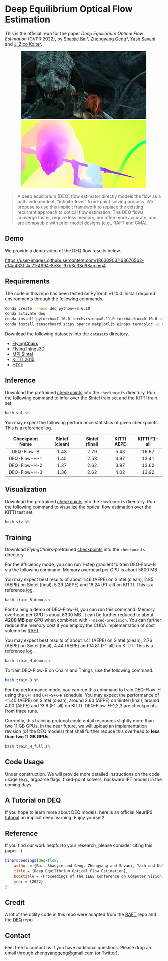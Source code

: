 # Deep Equilibrium Optical Flow Estimation

This is the official repo for the paper *Deep Equilibrium Optical Flow Estimation* (CVPR 2022), by [Shaojie Bai](https://jerrybai1995.github.io/)\*, [Zhengyang Geng](https://gsunshine.github.io/)\*, [Yash Savani](https://yashsavani.com/) and [J. Zico Kolter](http://zicokolter.com/). 

<div align=center><img src="assets/frame_0037_frame.png" width="400" height="218" /><img src="assets/frame0037_pred.png" width="400" height="218" /></div>

> A deep equilibrium (DEQ) flow estimator directly models the flow as a path-independent, “infinite-level” fixed-point solving process. We propose to use this implicit framework to replace the existing recurrent approach to optical flow estimation. The DEQ flows converge faster, require less memory, are often more accurate, and are compatible with prior model designs (e.g., RAFT and GMA).
 
## Demo

We provide a demo video of the DEQ flow results below.

https://user-images.githubusercontent.com/18630903/163676562-e14a433f-4c71-4994-8e3d-97b3c33d98ab.mp4

## Requirements

The code in this repo has been tested on PyTorch v1.10.0. Install required environments through the following commands.

```bash
conda create --name deq python==3.6.10
conda activate deq
conda install pytorch==1.10.0 torchvision==0.11.0 torchaudio==0.10.0 cudatoolkit=11.3 -c pytorch -c conda-forge
conda install tensorboard scipy opencv matplotlib einops termcolor -c conda-forge
```

Download the following datasets into the `datasets` directory.

- [FlyingChairs](https://lmb.informatik.uni-freiburg.de/resources/datasets/FlyingChairs.en.html#flyingchairs)
- [FlyingThings3D](https://lmb.informatik.uni-freiburg.de/resources/datasets/SceneFlowDatasets.en.html)
- [MPI Sintel](http://sintel.is.tue.mpg.de/)
- [KITTI 2015](http://www.cvlibs.net/datasets/kitti/eval_scene_flow.php?benchmark=flow)
- [HD1k](http://hci-benchmark.iwr.uni-heidelberg.de/)

## Inference

Download the pretrained [checkpoints](https://drive.google.com/drive/folders/1PeyOr4kmSuMWrh4iwYKbVLqDU6WPX-HM?usp=sharing) into the `checkpoints` directory. Run the following command to infer over the Sintel train set and the KITTI train set.

```bash
bash val.sh
```

You may expect the following performance statistics of given checkpoints. This is a reference [log](https://github.com/locuslab/deq-flow/blob/main/ref/val.txt).

|  Checkpoint Name | Sintel (clean) | Sintel (final) | KITTI AEPE  | KITTI F1-all |
| :--------------: | :------------: | :------------: | :---------: | :----------: |
| DEQ-Flow-B   | 1.43 | 2.79 | 5.43 | 16.67 |
| DEQ-Flow-H-1 | 1.45 | 2.58 | 3.97 | 13.41 |
| DEQ-Flow-H-2 | 1.37 | 2.62 | 3.97 | 13.62 |
| DEQ-Flow-H-3 | 1.36 | 2.62 | 4.02 | 13.92 |

## Visualization

Download the pretrained [checkpoints](https://drive.google.com/drive/folders/1PeyOr4kmSuMWrh4iwYKbVLqDU6WPX-HM?usp=sharing) into the `checkpoints` directory. Run the following command to visualize the optical flow estimation over the KITTI test set.

```bash
bash viz.sh
```

## Training

Download *FlyingChairs*-pretrained [checkpoints](https://drive.google.com/drive/folders/1PeyOr4kmSuMWrh4iwYKbVLqDU6WPX-HM?usp=sharing) into the `checkpoints` directory.

For the efficiency mode, you can run 1-step gradient to train DEQ-Flow-B via the following command. Memory overhead per GPU is about 5800 MB.

You may expect best results of about 1.46 (AEPE) on Sintel (clean), 2.85 (AEPE) on Sintel (final), 5.29 (AEPE) and 16.24 (F1-all) on KITTI. This is a reference [log](https://github.com/locuslab/deq-flow/blob/main/ref/B_1_step_grad.txt).

```bash
bash train_B_demo.sh
```

For training a demo of DEQ-Flow-H, you can run this command. Memory overhead per GPU is about 6300 MB. It can be further reduced to about **4200 MB** per GPU when combined with `--mixed-precision`. You can further reduce the memory cost if you employ the CUDA implementation of cost volumn by [RAFT](https://github.com/princeton-vl/RAFT).

You may expect best results of about 1.41 (AEPE) on Sintel (clean), 2.76 (AEPE) on Sintel (final), 4.44 (AEPE) and 14.81 (F1-all) on KITTI. This is a reference [log](https://github.com/locuslab/deq-flow/blob/main/ref/H_1_step_grad.txt).

```bash
bash train_H_demo.sh
```

To train DEQ-Flow-B on Chairs and Things, use the following command.

```bash
bash train_B.sh
```

For the performance mode, you can run this command to train DEQ-Flow-H using the ``C+T`` and ``C+T+S+K+H`` schedule. You may expect the performance of <1.40 (AEPE) on Sintel (clean), around 2.60 (AEPE) on Sintel (final), around 4.00 (AEPE) and 13.6 (F1-all) on KITTI. DEQ-Flow-H-1,2,3 are checkpoints from three runs.

Currently, this training protocol could entail resources slightly more than two 11 GB GPUs. In the near future, we will upload an implementation revision (of the DEQ models) that shall further reduce this overhead to **less than two 11 GB GPUs**.

```bash
bash train_H_full.sh
```

## Code Usage

Under construction. We will provide more detailed instructions on the code usage (e.g., argparse flags, fixed-point solvers, backward IFT modes) in the coming days.

## A Tutorial on DEQ

If you hope to learn more about DEQ models, here is an official NeurIPS [tutorial](https://implicit-layers-tutorial.org/) on implicit deep learning. Enjoy yourself!

## Reference

If you find our work helpful to your research, please consider citing this paper. :)

```bib
@inproceedings{deq-flow,
    author = {Bai, Shaojie and Geng, Zhengyang and Savani, Yash and Kolter, J. Zico},
    title = {Deep Equilibrium Optical Flow Estimation},
    booktitle = {Proceedings of the IEEE Conference on Computer Vision and Pattern Recognition (CVPR)},
    year = {2022}
}
```

## Credit

A lot of the utility code in this repo were adapted from the [RAFT](https://github.com/princeton-vl/RAFT) repo and the [DEQ](https://github.com/locuslab/deq) repo.

## Contact

Feel free to contact us if you have additional questions. Please drop an email through zhengyanggeng@gmail.com (or [Twitter](https://twitter.com/ZhengyangGeng)).
